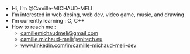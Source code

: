- Hi, I’m @Camille-MICHAUD-MELI
- I’m interested in web desing, web dev, video game, music, and drawing
- I’m currently learning : C, C++
- How to reach me : 
    - camillemichaudmeli@gmail.com
    - camille.michaud-meli@epitech.eu
    -  www.linkedin.com/in/camille-michaud-meli-dev

<!---
Camille-MICHAUD-MELI/Camille-MICHAUD-MELI is a ✨ special ✨ repository because its `README.md` (this file) appears on your GitHub profile.
You can click the Preview link to take a look at your changes.
--->
